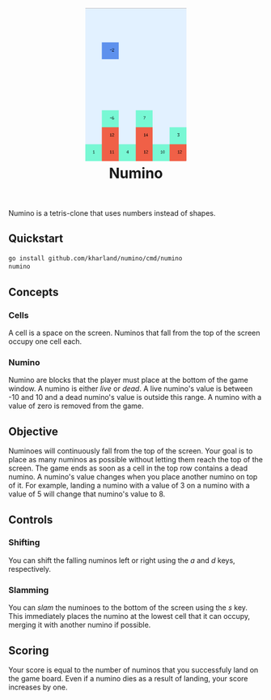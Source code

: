 
<h1 align="center">
  <br>
  <a href="https://github.com/kharland/numino"><img src="./numino.png" alt="numino" width="200"></a>
  <br>
  Numino
  <br>
  <br>
</h1>

Numino is a tetris-clone that uses numbers instead of shapes. 


## Quickstart
```sh
go install github.com/kharland/numino/cmd/numino
numino
```

## Concepts

### Cells
A cell is a space on the screen.  Numinos that fall from the top of the screen occupy one cell each.

### Numino
Numino are blocks that the player must place at the bottom of the game window. A numino is either _live_ or _dead_.
A live numino's value is between -10 and 10 and a dead numino's value is outside this range.  A numino with a value of
zero is removed from the game.

## Objective
Numinoes will continuously fall from the top of the screen. Your goal is to place as many numinos as possible without letting them reach the top of the screen. 
The game ends as soon as a cell in the top row contains a dead numino.  A numino's value changes when you place another numino on top of it. For example, landing a numino with a value of 3
on a numino with a value of 5 will change that numino's value to 8.

## Controls

### Shifting
You can shift the falling numinos left or right using the _a_ and _d_ keys, respectively.

### Slamming
You can _slam_ the numinoes to the bottom of the screen using the _s_ key.  This immediately 
places the numino at the lowest cell that it can occupy, merging it with another numino if
possible.

## Scoring
Your score is equal to the number of numinos that you successfuly land on the game board. Even if a numino
dies as a result of landing, your score increases by one.

